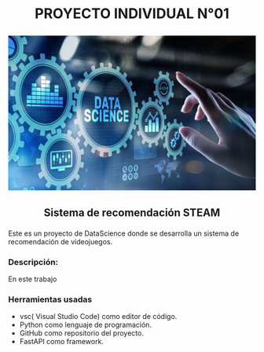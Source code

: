 # <p align="center">PROYECTO INDIVIDUAL N°01</p>
![](https://github.com/WILMERPC02/PI_01/blob/main/imagen_datascience.jpg)
## <p align="center">Sistema de recomendación STEAM</p>
Este es un proyecto de DataScience donde se desarrolla un sistema de recomendación de videojuegos.
### Descripción:

En este trabajo 

### Herramientas usadas
- vsc( Visual Studio Code) como editor de código.
- Python como lenguaje de programación.
- GitHub como repositorio del proyecto.
- FastAPI como framework.
